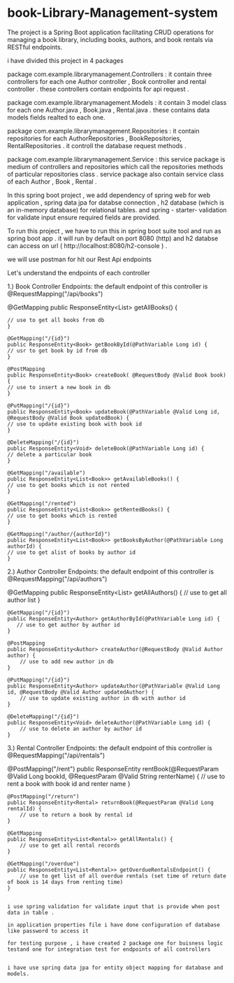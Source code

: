 # book-Library-Management-system
The project is a Spring Boot application facilitating CRUD operations for managing a book library, including books, authors, and book rentals via RESTful endpoints.

i have divided this project in 4 packages 

package com.example.librarymanagement.Controllers : it contain three controllers for each one Author controller , Book controller and rental controller . these controllers contain endpoints for api request . 

package com.example.librarymanagement.Models : it contain 3 model class for each one Author.java , Book.java , Rental.java . these contains data models fields realted to each one.

package com.example.librarymanagement.Repositories : it contain repositories for each AuthorRepositories , BookRepositories, RentalRepositories . it controll the database request methods .

package com.example.librarymanagement.Service : this service package is medium of controllers and repositories which call the repositories methods of particular repositories class . service package also contain service class of each Author , Book , Rental . 

In this spring boot project  , we add dependency of spring web for web application , spring data jpa for databse connection , h2 database (which is an in-memory database) for relational tables. and spring - starter- validation for validate input ensure required fields are provided.

To run this project , we have to run this in spring boot suite tool and run as spring boot app . it will run by default on port 8080 (http) and h2 databse can access on url ( http://localhost:8080/h2-console ) .

we will use postman for hit our Rest Api endpoints 

Let's understand the endpoints of each controller

1.) Book Controller Endpoints: the default endpoint of this controller is @RequestMapping("/api/books")


@GetMapping
    public ResponseEntity<List<Book>> getAllBooks() {

    // use to get all books from db
    }

    @GetMapping("/{id}")
    public ResponseEntity<Book> getBookById(@PathVariable Long id) {
    // usr to get book by id from db
    }

    @PostMapping
    public ResponseEntity<Book> createBook( @RequestBody @Valid Book book) {
    // use to insert a new book in db
    }

    @PutMapping("/{id}")
    public ResponseEntity<Book> updateBook(@PathVariable @Valid Long id, @RequestBody @Valid Book updatedBook) {
    // use to update existing book with book id
    }

    @DeleteMapping("/{id}")
    public ResponseEntity<Void> deleteBook(@PathVariable Long id) {
    // delete a particular book
    }
    
    @GetMapping("/available")
    public ResponseEntity<List<Book>> getAvailableBooks() {
    // use to get books which is not rented 
    }

    @GetMapping("/rented")
    public ResponseEntity<List<Book>> getRentedBooks() {
    // use to get books which is rented
    }
    
    @GetMapping("/author/{authorId}")
    public ResponseEntity<List<Book>> getBooksByAuthor(@PathVariable Long authorId) {
    // use to get alist of books by author id 
    }


2.) Author Controller Endpoints: the default endpoint of this controller is @RequestMapping("/api/authors")

@GetMapping
    public ResponseEntity<List<Author>> getAllAuthors() {
        // use to get all author list 
    }

    @GetMapping("/{id}")
    public ResponseEntity<Author> getAuthorById(@PathVariable Long id) {
       // use to get author by author id
    }

    @PostMapping
    public ResponseEntity<Author> createAuthor(@RequestBody @Valid Author author) {
        // use to add new author in db
    }

    @PutMapping("/{id}")
    public ResponseEntity<Author> updateAuthor(@PathVariable @Valid Long id, @RequestBody @Valid Author updatedAuthor) {
        // use to update existing author in db with author id
    }

    @DeleteMapping("/{id}")
    public ResponseEntity<Void> deleteAuthor(@PathVariable Long id) {
        // use to delete an author by author id
    }

3.) Rental Controller Endpoints: the default endpoint of this controller is @RequestMapping("/api/rentals")

@PostMapping("/rent")
    public ResponseEntity<Rental> rentBook(@RequestParam @Valid Long bookId, @RequestParam @Valid String renterName) {
        // use to rent a book with book id and renter name
    }

    @PostMapping("/return")
    public ResponseEntity<Rental> returnBook(@RequestParam @Valid Long rentalId) {
        // use to return a book by rental id
    }

    @GetMapping
    public ResponseEntity<List<Rental>> getAllRentals() {
        // use to get all rental records
    }
    
    @GetMapping("/overdue")
    public ResponseEntity<List<Rental>> getOverdueRentalsEndpoint() {
        // use to get list of all overdue rentals (set time of return date of book is 14 days from renting time)
    }


    i use spring validation for validate input that is provide when post data in table .

    in application properties file i have done configuration of database like password to access it

    for testing purpose , i have created 2 package one for buisness logic testand one for integration test for endpoints of all controllers 


    i have use spring data jpa for entity object mapping for database and models.

